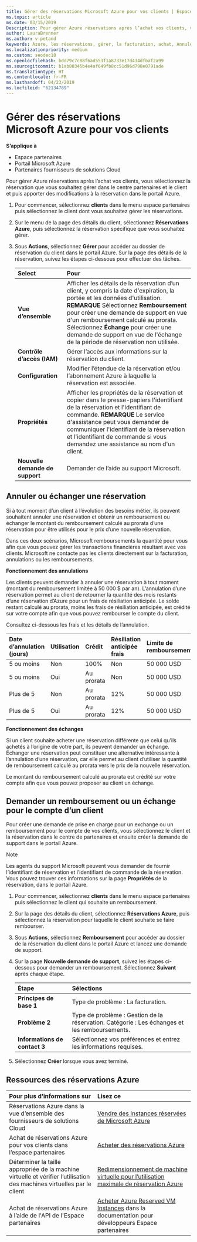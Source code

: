 ```yaml
---
title: Gérer des réservations Microsoft Azure pour vos clients | Espace partenaires
ms.topic: article
ms.date: 03/15/2019
Description: Pour gérer Azure réservations après l’achat vos clients, vous sélectionnez la réservation que vous souhaitez gérer dans le centre partenaires et le client et puis apporter des modifications à la réservation dans le portail Azure.
author: LauraBrenner
ms.author: v-petand
keywords: Azure, les réservations, gérer, la facturation, achat, Annuler, exchange, les frais de résiliation anticipée
ms.localizationpriority: medium
ms.custom: seodec18
ms.openlocfilehash: bdd79c7c88f6ad553f1a8733e17d434dfbaf2a99
ms.sourcegitcommit: b1ab80345b4e4af649fb8cc51d96d798e0791ade
ms.translationtype: HT
ms.contentlocale: fr-FR
ms.lasthandoff: 04/23/2019
ms.locfileid: "62134789"
---
```

# <a name="manage-microsoft-azure-reservations-on-behalf-of-your-customers"></a>Gérer des réservations Microsoft Azure pour vos clients

**S’applique à**

-  Espace partenaires
-  Portail Microsoft Azure
-  Partenaires fournisseurs de solutions Cloud

Pour gérer Azure réservations après l’achat vos clients, vous sélectionnez la réservation que vous souhaitez gérer dans le centre partenaires et le client et puis apporter des modifications à la réservation dans le portail Azure. 

1. Pour commencer, sélectionnez **clients** dans le menu espace partenaires puis sélectionnez le client dont vous souhaitez gérer les réservations. 

2. Sur le menu de la page des détails du client, sélectionnez **Réservations Azure**, puis sélectionnez la réservation spécifique que vous souhaitez gérer.  

3. Sous **Actions**, sélectionnez **Gérer** pour accéder au dossier de réservation du client dans le portail Azure. Sur la page des détails de la réservation, suivez les étapes ci-dessous pour effectuer des tâches.  

    | **Select**   | **Pour**    |
    |:-----------------------------|:-----------------|
    | **Vue d’ensemble**   | Afficher les détails de la réservation d’un client, y compris la date d'expiration, la portée et les données d'utilisation. **REMARQUE** Sélectionnez **Remboursement** pour créer une demande de support en vue d'un remboursement calculé au prorata. Sélectionnez **Échange** pour créer une demande de support en vue de l'échange de la période de réservation non utilisée.  
    | **Contrôle d’accès (IAM)**   | Gérer l’accès aux informations sur la réservation du client.|
    | **Configuration**   | Modifier l’étendue de la réservation et/ou l’abonnement Azure à laquelle la réservation est associée.    |
    | **Propriétés**   | Afficher les propriétés de la réservation et copier dans le presse-papiers l'identifiant de la réservation et l'identifiant de commande. **REMARQUE** Le service d'assistance peut vous demander de communiquer l'identifiant de la réservation et l'identifiant de commande si vous demandez une assistance au nom d'un client.    |
    | **Nouvelle demande de support**    | Demander de l’aide au support Microsoft.   |
 
## <a name="cancel-or-exchange-a-reservation"></a>Annuler ou échanger une réservation 

Si à tout moment d’un client à l’évolution des besoins métier, ils peuvent souhaitent annuler une réservation et obtenir un remboursement ou échanger le montant du remboursement calculé au prorata d’une réservation pour être utilisés pour le prix d’une nouvelle réservation.

Dans ces deux scénarios, Microsoft remboursements la quantité pour vous afin que vous pouvez gérer les transactions financières résultant avec vos clients. Microsoft ne contacte pas les clients directement sur la facturation, annulations ou les remboursements.   
 

**Fonctionnement des annulations**

Les clients peuvent demander à annuler une réservation à tout moment (montant du remboursement limitée à 50 000 $ par an). L’annulation d’une réservation permet au client de retourner la quantité des mois restants d’une réservation d’Azure pour un frais de résiliation anticipée. Le solde restant calculé au prorata, moins les frais de résiliation anticipée, est crédité sur votre compte afin que vous pouvez rembourser le compte du client. 

Consultez ci-dessous les frais et les détails de l’annulation.


|**Date d’annulation**<br> (jours)   |**Utilisation**    |**Crédit**  |**Résiliation anticipée**<br> frais    |**Limite de remboursement** | 
|:----------------------------------|:------------|:-----------|:--------------------------------|:--------------|
|5 ou moins                         | Non          | 100%       | Non                              | 50 000 USD   |
|5 ou moins                         | Oui         | Au prorata  | Non                              | 50 000 USD   |
|Plus de 5                        | Non          | Au prorata  | 12%                             | 50 000 USD   |
|Plus de 5                        | Oui         | Au prorata  | 12%                             | 50 000 USD   |


**Fonctionnement des échanges** 

Si un client souhaite acheter une réservation différente que celui qu’ils achetés à l’origine de votre part, ils peuvent demander un échange. Échanger une réservation peut constituer une alternative intéressante à l’annulation d’une réservation, car elle permet au client d’utiliser la quantité de remboursement calculé au prorata vers le prix de la nouvelle réservation. 

Le montant du remboursement calculé au prorata est crédité sur votre compte afin que vous pouvez proposer au client un échange.


## <a name="request-a-refund-or-exchange-on-behalf-of-a-customer"></a>Demander un remboursement ou un échange pour le compte d’un client 

Pour créer une demande de prise en charge pour un exchange ou un remboursement pour le compte de vos clients, vous sélectionnez le client et la réservation dans le centre de partenaires et ensuite créer la demande de support dans le portail Azure. 

>[!NOTE]
>Les agents du support Microsoft peuvent vous demander de fournir l’identifiant de réservation et l’identifiant de commande de la réservation. Vous pouvez trouver ces informations sur la page **Propriétés** de la réservation, dans le portail Azure. 

1. Pour commencer, sélectionnez **clients** dans le menu espace partenaires puis sélectionnez le client qui souhaite un remboursement. 

2. Sur la page des détails du client, sélectionnez **Réservations Azure**, puis sélectionnez la réservation pour laquelle le client souhaite se faire rembourser.  

3. Sous **Actions**, sélectionnez **Remboursement** pour accéder au dossier de la réservation du client dans le portail Azure et lancez une demande de support.  

4. Sur la page **Nouvelle demande de support**, suivez les étapes ci-dessous pour demander un remboursement. Sélectionnez **Suivant** après chaque étape. 

    |**Étape**                    |**Sélections**    |
    |:---------------------------|:-----------------|
    |**Principes de base 1**                |Type de problème : La facturation.  |
    |**Problème 2**               |Type de problème : Gestion de la réservation. Catégorie : Les échanges et les remboursements. |
    |**Informations de contact 3**   |Sélectionnez vos préférences et entrez les informations requises. 

5.  Sélectionnez **Créer** lorsque vous avez terminé.

## <a name="azure-reservations-resources"></a>Ressources des réservations Azure
|**Pour plus d’informations sur**   |**Lisez ce**    |
|:-----------------------------|:-----------------|
|Réservations Azure dans la vue d’ensemble des fournisseurs de solutions Cloud  | [Vendre des Instances réservées de Microsoft Azure](azure-reservations.md) |
|Achat de réservations Azure pour vos clients dans l’espace partenaires   |[Acheter des réservations Azure](azure-reservations-buying.md) |
|Déterminer la taille appropriée de la machine virtuelle et vérifier l’utilisation des machines virtuelles par le client   |[Redimensionnement de machine virtuelle pour l’utilisation maximale de réservation Azure](azure-usage.md)   |
|Achat de réservations Azure à l’aide de l'API de l'Espace partenaires | [Acheter Azure Reserved VM Instances](https://docs.microsoft.com/partner-center/develop/purchase-azure-reservations) dans la documentation pour développeurs Espace partenaires

